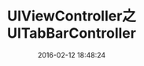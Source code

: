 ---
layout: post
title: "UIViewController之UITabBarController"
date: 2016-02-12 18:48:24
categories: Objective-C
---